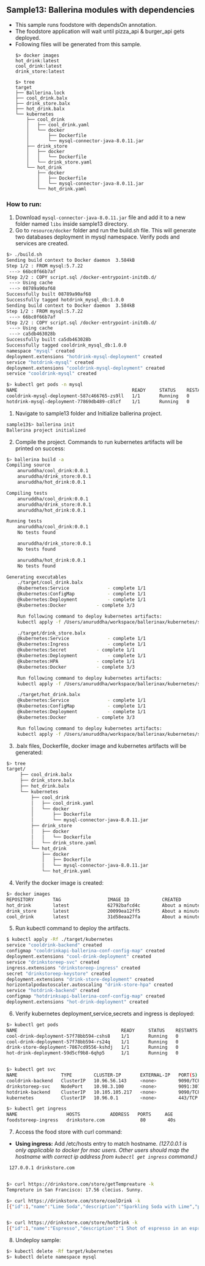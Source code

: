 ## Sample13: Ballerina modules with dependencies

- This sample runs foodstore with dependsOn annotation.   
- The foodstore application will wait until pizza_api & burger_api gets deployed.
- Following files will be generated from this sample.
    ``` 
    $> docker images
    hot_drink:latest 
    cool_drink:latest 
    drink_store:latest
    
    $> tree
    target
    ├── Ballerina.lock
    ├── cool_drink.balx
    ├── drink_store.balx
    ├── hot_drink.balx
    └── kubernetes
        ├── cool_drink
        │   ├── cool_drink.yaml
        │   └── docker
        │       ├── Dockerfile
        │       └── mysql-connector-java-8.0.11.jar
        ├── drink_store
        │   ├── docker
        │   │   └── Dockerfile
        │   └── drink_store.yaml
        └── hot_drink
            ├── docker
            │   ├── Dockerfile
            │   └── mysql-connector-java-8.0.11.jar
            └── hot_drink.yaml
  
    ```
### How to run:
1. Download `mysql-connector-java-8.0.11.jar` file and add it to a new folder named `libs` inside sample13 directory.
2. Go to `resource/docker` folder and run the build.sh file. This will generate two databases deployment in mysql namespace.
Verify pods and services are created. 

```bash
$> ./build.sh
Sending build context to Docker daemon  3.584kB
Step 1/2 : FROM mysql:5.7.22
 ---> 66bc0f66b7af
Step 2/2 : COPY script.sql /docker-entrypoint-initdb.d/
 ---> Using cache
 ---> 08789a90af68
Successfully built 08789a90af68
Successfully tagged hotdrink_mysql_db:1.0.0
Sending build context to Docker daemon  3.584kB
Step 1/2 : FROM mysql:5.7.22
 ---> 66bc0f66b7af
Step 2/2 : COPY script.sql /docker-entrypoint-initdb.d/
 ---> Using cache
 ---> ca5db463028b
Successfully built ca5db463028b
Successfully tagged cooldrink_mysql_db:1.0.0
namespace "mysql" created
deployment.extensions "hotdrink-mysql-deployment" created
service "hotdrink-mysql" created
deployment.extensions "cooldrink-mysql-deployment" created
service "cooldrink-mysql" created

$> kubectl get pods -n mysql
NAME                                          READY     STATUS    RESTARTS   AGE
cooldrink-mysql-deployment-587c466765-zs9ll   1/1       Running   0          39s
hotdrink-mysql-deployment-77869db489-c8lcf    1/1       Running   0          39s
```

1. Navigate to sample13 folder and Initialize ballerina project.
```bash
sample13$> ballerina init
Ballerina project initialized
```

2. Compile the project. Commands to run kubernetes artifacts will be printed on success:
```bash
$> ballerina build -a
Compiling source
    anuruddha/cool_drink:0.0.1
    anuruddha/drink_store:0.0.1
    anuruddha/hot_drink:0.0.1

Compiling tests
    anuruddha/cool_drink:0.0.1
    anuruddha/drink_store:0.0.1
    anuruddha/hot_drink:0.0.1

Running tests
    anuruddha/cool_drink:0.0.1
	No tests found

    anuruddha/drink_store:0.0.1
	No tests found

    anuruddha/hot_drink:0.0.1
	No tests found

Generating executables
    ./target/cool_drink.balx
	@kubernetes:Service 			 - complete 1/1
	@kubernetes:ConfigMap 			 - complete 1/1
	@kubernetes:Deployment 			 - complete 1/1
	@kubernetes:Docker 			 - complete 3/3

	Run following command to deploy kubernetes artifacts:
	kubectl apply -f /Users/anuruddha/workspace/ballerinax/kubernetes/samples/sample13/target/kubernetes/cool_drink

    ./target/drink_store.balx
	@kubernetes:Service 			 - complete 1/1
	@kubernetes:Ingress 			 - complete 1/1
	@kubernetes:Secret 			 - complete 1/1
	@kubernetes:Deployment 			 - complete 1/1
	@kubernetes:HPA 			 - complete 1/1
	@kubernetes:Docker 			 - complete 3/3

	Run following command to deploy kubernetes artifacts:
	kubectl apply -f /Users/anuruddha/workspace/ballerinax/kubernetes/samples/sample13/target/kubernetes/drink_store

    ./target/hot_drink.balx
	@kubernetes:Service 			 - complete 1/1
	@kubernetes:ConfigMap 			 - complete 1/1
	@kubernetes:Deployment 			 - complete 1/1
	@kubernetes:Docker 			 - complete 3/3

	Run following command to deploy kubernetes artifacts:
	kubectl apply -f /Users/anuruddha/workspace/ballerinax/kubernetes/samples/sample13/target/kubernetes/hot_drink
```

3. .balx files, Dockerfile, docker image and kubernetes artifacts will be generated: 
```bash
$> tree
target/
     ├── cool_drink.balx
     ├── drink_store.balx
     ├── hot_drink.balx
     └── kubernetes
         ├── cool_drink
         │   ├── cool_drink.yaml
         │   └── docker
         │       ├── Dockerfile
         │       └── mysql-connector-java-8.0.11.jar
         ├── drink_store
         │   ├── docker
         │   │   └── Dockerfile
         │   └── drink_store.yaml
         └── hot_drink
             ├── docker
             │   ├── Dockerfile
             │   └── mysql-connector-java-8.0.11.jar
             └── hot_drink.yaml
```

4. Verify the docker image is created:
```bash
$> docker images
REPOSITORY       TAG                 IMAGE ID            CREATED             SIZE
hot_drink        latest              62792bafcd4c        About a minute ago   127MB
drink_store      latest              20099ea12ff5        About a minute ago   127MB
cool_drink       latest              31d58eaa27fa        About a minute ago   127MB
```

5. Run kubectl command to deploy the artifacts.
```bash
$ kubectl apply -Rf ./target/kubernetes
service "cooldrink-backend" created
configmap "cooldrinkapi-ballerina-conf-config-map" created
deployment.extensions "cool-drink-deployment" created
service "drinkstoreep-svc" created
ingress.extensions "drinkstoreep-ingress" created
secret "drinkstoreep-keystore" created
deployment.extensions "drink-store-deployment" created
horizontalpodautoscaler.autoscaling "drink-store-hpa" created
service "hotdrink-backend" created
configmap "hotdrinksapi-ballerina-conf-config-map" created
deployment.extensions "hot-drink-deployment" created
```

6. Verify kubernetes deployment,service,secrets and ingress is deployed:
```bash
$> kubectl get pods
NAME                                      READY     STATUS    RESTARTS   AGE
cool-drink-deployment-57f78bb594-cshs8    1/1       Running   0          30s
cool-drink-deployment-57f78bb594-rs24q    1/1       Running   0          30s
drink-store-deployment-7867cd9556-kshdj   1/1       Running   0          29s
hot-drink-deployment-59d5cf9b8-6qhp5      1/1       Running   0          29s


$> kubectl get svc
NAME                TYPE        CLUSTER-IP       EXTERNAL-IP   PORT(S)          AGE
cooldrink-backend   ClusterIP   10.96.56.143     <none>        9090/TCP         47s
drinkstoreep-svc    NodePort    10.98.3.100      <none>        9091:30718/TCP   47s
hotdrink-backend    ClusterIP   10.105.105.217   <none>        9090/TCP         46s
kubernetes          ClusterIP   10.96.0.1        <none>        443/TCP          3d

$> kubectl get ingress
NAME                  HOSTS           ADDRESS   PORTS     AGE
foodstoreep-ingress   drinkstore.com             80        40s
```

7. Access the food store with curl command:

- **Using ingress:**
Add /etc/hosts entry to match hostname. 
_(127.0.0.1 is only applicable to docker for mac users. Other users should map the hostname with correct ip address 
from `kubectl get ingress` command.)_
```bash
 127.0.0.1 drinkstore.com
```
```bash

$> curl https://drinkstore.com/store/getTempreature -k
Tempreture in San Francisco: 17.56 clecius. Sunny.

$> curl https://drinkstore.com/store/coolDrink -k
[{"id":1,"name":"Lime Soda","description":"Sparkling Soda with Lime","price":11.76,"diff":"+1.76"},{"id":2,"name":"Mango Juice","description":"Fresh Mango Juice with milk","price":17.63,"diff":"+2.63"},{"id":3,"name":"Mojito","description":"White rum, sugar, lime juice, soda water, and mint. ","price":23.51,"diff":"+3.51"}]


$> curl https://drinkstore.com/store/hotDrink -k
[{"id":1,"name":"Espresso","description":"1 Shot of espresso in an espresso cup","price":4.12,"diff":"-0.88"},{"id":2,"name":"Cappuccino","description":"Steamed milk, micro-foam & Sprinkle chocolate on top of the coffee","price":4.95,"diff":"-1.05"},{"id":3,"name":"Flat White","description":"espresso & steamed milk","price":2.47,"diff":"-0.53"}]
```

8. Undeploy sample:
```bash
$> kubectl delete -Rf target/kubernetes
$> kubectl delete namespace mysql
```
